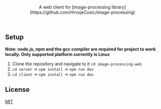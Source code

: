 <p align="center"> A web client for [image-processing library](https://github.com/HrvojeCosic/image-processing) </p>

<br>

## Setup
<b>Note: node.js, npm and the gcc compiler are required for project to work locally. Only supported platform currently is Linux</b>
1) Clone the repository and navigate to it `cd image-processing-web`
2) `cd server` -> `npm install` -> `npm run dev` 
3) `cd client` -> `npm install` -> `npm run dev`

## License
[MIT](https://choosealicense.com/licenses/mit/)
